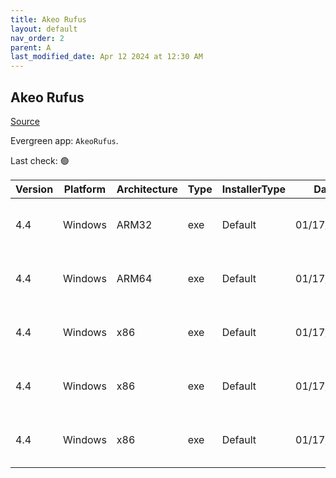```yaml
---
title: Akeo Rufus
layout: default
nav_order: 2
parent: A
last_modified_date: Apr 12 2024 at 12:30 AM
---
```


## Akeo Rufus

[Source](https://rufus.ie/)

Evergreen app: `AkeoRufus`. 

Last check: 🟢

| Version | Platform | Architecture | Type | InstallerType | Date       | Size    | URI                                                                                                                                                        |
| ------- | -------- | ------------ | ---- | ------------- | ---------- | ------- | ---------------------------------------------------------------------------------------------------------------------------------------------------------- |
| 4.4     | Windows  | ARM32        | exe  | Default       | 01/17/2024 | 4253256 | [https://github.com/pbatard/rufus/releases/download/v4.4/rufus-4.4_arm.exe](https://github.com/pbatard/rufus/releases/download/v4.4/rufus-4.4_arm.exe)     |
| 4.4     | Windows  | ARM64        | exe  | Default       | 01/17/2024 | 4831304 | [https://github.com/pbatard/rufus/releases/download/v4.4/rufus-4.4_arm64.exe](https://github.com/pbatard/rufus/releases/download/v4.4/rufus-4.4_arm64.exe) |
| 4.4     | Windows  | x86          | exe  | Default       | 01/17/2024 | 1432648 | [https://github.com/pbatard/rufus/releases/download/v4.4/rufus-4.4.exe](https://github.com/pbatard/rufus/releases/download/v4.4/rufus-4.4.exe)             |
| 4.4     | Windows  | x86          | exe  | Default       | 01/17/2024 | 1432648 | [https://github.com/pbatard/rufus/releases/download/v4.4/rufus-4.4p.exe](https://github.com/pbatard/rufus/releases/download/v4.4/rufus-4.4p.exe)           |
| 4.4     | Windows  | x86          | exe  | Default       | 01/17/2024 | 1446472 | [https://github.com/pbatard/rufus/releases/download/v4.4/rufus-4.4_x86.exe](https://github.com/pbatard/rufus/releases/download/v4.4/rufus-4.4_x86.exe)     |
